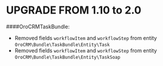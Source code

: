 UPGRADE FROM 1.10 to 2.0 
========================

####OroCRMTaskBundle:
- Removed fields `workflowItem` and `workflowStep` from entity `OroCRM\Bundle\TaskBundle\Entity\Task`
- Removed fields `workflowItem` and `workflowStep` from entity `OroCRM\Bundle\TaskBundle\Entity\TaskSoap`
